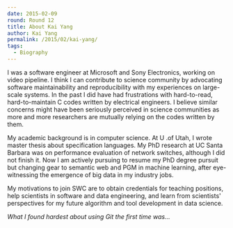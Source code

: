 ```yaml
---
date: 2015-02-09
round: Round 12
title: About Kai Yang
author: Kai Yang
permalink: /2015/02/kai-yang/
tags:
  - Biography
---
```

I was a software engineer at Microsoft and Sony Electronics, working on video pipeline. I think I can contribute to science community by advocating software maintainability and reproducibility with my experiences on large-scale systems. In the past I did have had frustrations with hard-to-read, hard-to-maintain C codes written by electrical engineers. I believe similar concerns might have been seriously perceived in science communities as more and more researchers are mutually relying on the codes written by them.

My academic background is in computer science. At U .of Utah, I wrote master thesis about specification languages. My PhD research at UC Santa Barbara was on performance evaluation of network switches, although I did not finish it. Now I am actively pursuing to resume my PhD degree pursuit but changing gear to semantic web and PGM in machine learning, after eye-witnessing the emergence of big data in my industry jobs. 

My motivations to join SWC are to obtain credentials for teaching positions, help scientists in software and data engineering, and learn from scientists' perspectives for my future algorithm and tool development in data science. 

*What I found hardest about using Git the first time was...*
